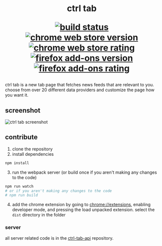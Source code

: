 <h1 align="center">
  ctrl tab
  <p align="center">
    <a href="https://travis-ci.org/ludicrousxyz/ctrl-tab" target="_blank" rel="noopener noreferrer"><img src="https://img.shields.io/travis/ludicrousxyz/ctrl-tab.svg" alt="build status"></a>
    <a href="https://chrome.google.com/webstore/detail/ctrl-tab/ijfnjhlohbehhlhhokgokabonpnlldon" target="_blank" rel="noopener noreferrer"><img src="https://img.shields.io/chrome-web-store/v/ijfnjhlohbehhlhhokgokabonpnlldon.svg" alt="chrome web store version"></a>
    <a href="https://chrome.google.com/webstore/detail/ctrl-tab/ijfnjhlohbehhlhhokgokabonpnlldon" target="_blank" rel="noopener noreferrer"><img src="https://img.shields.io/chrome-web-store/rating/ijfnjhlohbehhlhhokgokabonpnlldon.svg" alt="chrome web store rating"></a>
    <a href="https://addons.mozilla.org/en-US/firefox/addon/ctrl-tab" target="_blank" rel="noopener noreferrer"><img src="https://img.shields.io/amo/v/ctrl-tab.svg" alt="firefox add-ons version"></a>
    <a href="https://addons.mozilla.org/en-US/firefox/addon/ctrl-tab" target="_blank" rel="noopener noreferrer"><img src="https://img.shields.io/amo/rating/ctrl-tab.svg" alt="firefox add-ons rating"></a>
  </p>
</h1>

ctrl tab is a new tab page that fetches news feeds that are relevant to you. choose from over 20 different data providers and customize the page how you want it.

## screenshot

![ctrl tab screenshot](https://raw.githubusercontent.com/ludicrousxyz/ctrl-tab/master/public/img/screenshot.png)

## contribute

1. clone the repository
2. install dependencies
```bash
npm install
```
3. run the webpack server (or build once if you aren't making any changes to the code)
```bash
npm run watch
# or if you aren't making any changes to the code
# npm run build
```
4. add the chrome extension by going to [chrome://extensions](chrome://extensions/), enabling developer mode, and pressing the load unpacked extension. select the `dist` directory in the folder

### server

all server related code is in the [ctrl-tab-api](https://github.com/ludicrousxyz/ctrl-tab-api) repository.
